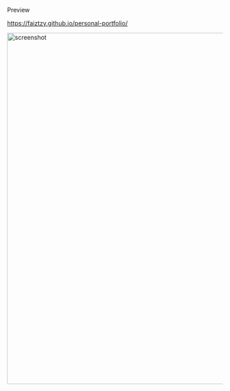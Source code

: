 Preview

https://faiztzy.github.io/personal-portfolio/

<img width="1650" height="818" alt="screenshot" src="https://github.com/user-attachments/assets/eb2f6ac9-726e-46af-b480-c1b5d8027347" />
